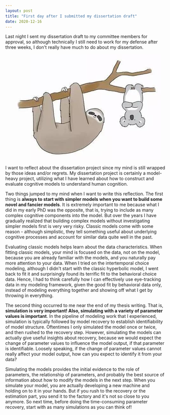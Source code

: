 ```yaml
---
layout: post
title: "First day after I submitted my dissertation draft"
date: 2020-12-16
---
```


Last night I sent my dissertation draft to my committee members for approval, so although technically I still need to work for my defense after three weeks, I don't really have much to do about my dissertation.

![Tux, the Linux mascot](/images/Liz.jpeg)

I want to reflect about the dissertation project since my mind is still wrapped by those ideas and/or regrets. My dissertation project is certainly a model-heavy project,  utilizing what I have learned about how to construct and evaluate cognitive models to understand human cognition. 

Two things jumped to my mind when I want to write this reflection. The first thing is **always to start with simpler models when you want to build some novel and fancier models**. It is extremely important to me because what I did in my early PhD was the opposite, that is, trying to include as many complex cognitive components into the model. But over the years I have gradually realized that building complex models without investigating simpler models first is very very risky. Classic models come with some reason - although simplistic, they tell something useful about underlying cognitive processes and account for similar data quite well in the past. 

Evaluating classic models helps learn about the data characteristics. When fitting classic models, your mind is focused on the data, not on the model, because you are already familiar with the models, and you naturally pay more attention to your data. When I tried on the intertemporal choice modeling, although I didn't start with the classic hyperbolic model, I went back to fit it and surprisingly found its terrific fit to the behavioral choice data. Hence, I had to think carefully how I can effectively use eye-tracking data in my modeling framework, given the good fit by behavioral data only, instead of modeling everything together and showing off what I get by throwing in everything.

The second thing occurred to me near the end of my thesis writing. That is, **simulation is very important! Also, simulating with a variety of parameter values is important**. In the pipeline of modeling work that I experienced, simulation is typically followed by model recovery to establish identifiability of model structure. Oftentimes I only simulated the model once or twice, and then rushed to the recovery step. However, simulating the models can actually give useful insights about recovery, because we would expect the change of parameter values to influence the model output, if that parameter is identifiable. Loosely speaking, if the change of parameter values cannot really affect your model output, how can you expect to identify it from your data?

Simulating the models provides the initial evidence to the role of parameters, the relationship of parameters, and probably the best source of information about how to modify the models in the next step. When you simulate your model, you are actually developing a new machine and holding on to it in your hands. But if you rush to the recovery or the estimation part, you send it to the factory and it's not so close to you anymore. So next time, before doing the time-consuming parameter recovery, start with as many simulations as you can think of!


